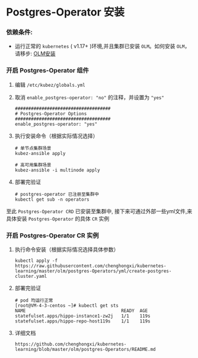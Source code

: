 # Postgres-Operator 安装

### 依赖条件:
- 运行正常的 `kubernetes` ( v1.17+ )环境,并且集群已安装 `OLM`。如何安装 `OLM`，请移步: [OLM安装](../paas/olm.md)

### 开启 Postgres-Operator 组件
1. 编辑 `/etc/kubez/globals.yml`

2. 取消 `enable_postgres-operator: "no"` 的注释，并设置为 `"yes"`
    ```shell
    ####################################
    # Postgres-Operator Options
    ####################################
    enable_postgres-operator: "yes"
    ```
3. 执行安装命令（根据实际情况选择）
    ```shell
    # 单节点集群场景
    kubez-ansible apply

    # 高可用集群场景
    kubez-ansible -i multinode apply
    ```
4. 部署完验证
    ```shell
    # postgres-operator 已注册至集群中
    kubectl get sub -n operators
   
至此 `Postgres-Operator CRD` 已安装至集群中, 接下来可通过外部一些yml文件,来具体安装 `Postgres-Operator` 的具体 `CR` 实例

### 开启 Postgres-Operator CR 实例
1. 执行命令安装（根据实际情况选择具体参数）
   ```shell
   kubectl apply -f https://raw.githubusercontent.com/chenghongxi/kubernetes-learning/master/olm/postgres-Operators/yml/create-postgres-cluster.yaml
   ```

2. 部署完验证
   ```shell
   # pod 均运行正常
   [root@VM-4-3-centos ~]# kubectl get sts 
   NAME                                    READY  AGE
   statefulset.apps/hippo-instance1-zw2j   1/1    119s
   statefulset.apps/hippo-repo-host119s    1/1    119s
   ```
   
3. 详细文档
   ```shell
   https://github.com/chenghongxi/kubernetes-learning/blob/master/olm/postgres-Operators/README.md
   ```
